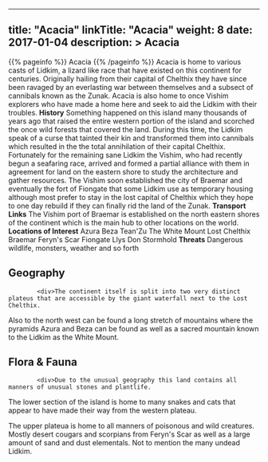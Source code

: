 
---
title: "Acacia"
linkTitle: "Acacia"
weight: 8
date: 2017-01-04
description: >
 Acacia
---

{{% pageinfo %}}
Acacia
{{% /pageinfo %}}
Acacia is home to various casts of Lidkim, a lizard like race that have existed on this continent for centuries. Originally hailing from their capital of Chelthix they have since been ravaged by an everlasting war between themselves and a subsect of cannibals known as the Zunak.  Acacia is also home to once Vishim explorers who have made a home here and seek to aid the Lidkim with their troubles.  **History**  Something happened on this island many thousands of years ago that raised the entire western portion of the island and scorched the once wild forests that covered the land. During this time, the Lidkim speak of a curse that tainted their kin and transformed them into cannibals which resulted in the the total annihilation of their capital Chelthix.  Fortunately for the remaining sane Lidkim the Vishim, who had recently begun a seafaring race, arrived and formed a partial alliance with them in agreement for land on the eastern shore to study the architecture and gather resources.  The Vishim soon established the city of Braemar and eventually the fort of Fiongate that some Lidkim use as temporary housing although most prefer to stay in the lost capital of Chelthix which they hope to one day rebuild if they can finally rid the land of the Zunak.  **Transport Links**  The Vishim port of Braemar is established on the north eastern shores of the continent which is the main hub to other locations on the world.  **Locations of Interest**  Azura  Beza  Tean'Zu  The White Mount  Lost Chelthix  Braemar  Feryn's Scar  Fiongate  Llys Don  Stormhold  **Threats**  Dangerous wildlife, monsters, weather and so forth

## Geography


            <div>The continent itself is split into two very distinct plateus that are accessible by the giant waterfall next to the Lost Chelthix.

Also to the north west can be found a long stretch of mountains where the pyramids Azura and Beza can be found as well as a sacred mountain known to the Lidkim as the White Mount.</div>
                            

## Flora & Fauna


            <div>Due to the unusual geography this land contains all manners of unusual stones and plantlife. 

The lower section of the island is home to many snakes and cats that appear to have made their way from the western plateau.

The upper plateua is home to all manners of poisonous and wild creatures. Mostly desert cougars and scorpians from Feryn's Scar as well as a large amount of sand and dust elementals. Not to mention the many undead Lidkim.</div>
